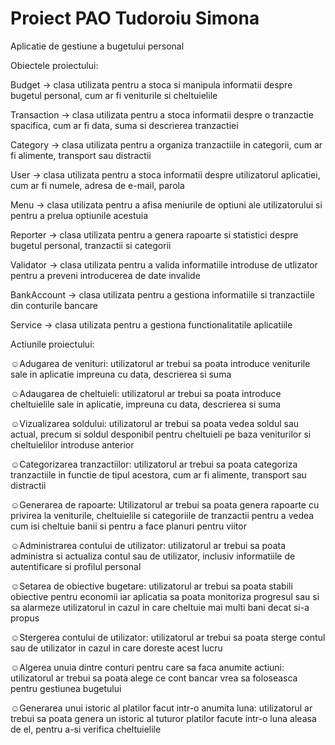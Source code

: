 # Proiect PAO Tudoroiu Simona 

Aplicatie de gestiune a bugetului personal 

 

 

Obiectele proiectului: 

 

Budget -> clasa utilizata pentru a stoca si manipula informatii despre bugetul personal, cum ar fi veniturile si cheltuielile 

Transaction -> clasa utilizata pentru a stoca informatii despre o tranzactie spacifica, cum ar fi data, suma si descrierea tranzactiei 

Category -> clasa utilizata pentru a organiza tranzactiile in categorii, cum ar fi alimente, transport sau distractii 

User -> clasa utilizata pentru a stoca informatii despre utilizatorul aplicatiei, cum ar fi numele, adresa de e-mail, parola 

Menu -> clasa utilizata pentru a afisa meniurile de optiuni ale utilizatorului si pentru a prelua optiunile acestuia 

Reporter -> clasa utilizata pentru a genera rapoarte si statistici despre bugetul personal, tranzactii si categorii 

Validator -> clasa utilizata pentru a valida informatiile introduse de utlizator pentru a preveni introducerea de date invalide 

BankAccount -> clasa utilizata pentru a gestiona informatiile si tranzactiile din conturile bancare 

Service -> clasa utilizata pentru a gestiona functionalitatile aplicatiile  

Actiunile proiectului: 

☺Adugarea de venituri: utilizatorul ar trebui sa poata introduce veniturile sale in aplicatie impreuna cu data, descrierea si suma 

☺Adaugarea de cheltuieli: utilizatorul ar trebui sa poata introduce cheltuielile sale in aplicatie, impreuna cu data, descrierea si suma 

☺Vizualizarea soldului: utilizatorul ar trebui sa poata vedea soldul sau actual, precum si soldul desponibil pentru cheltuieli pe baza veniturilor si cheltuielilor introduse anterior 

☺Categorizarea tranzactiilor: utilizatorul ar trebui sa poata categoriza tranzactiile in functie de tipul acestora, cum ar fi alimente, transport sau distractii 

☺Generarea de rapoarte: Utilizatorul ar trebui sa poata genera rapoarte cu privirea la veniturile, cheltuielile si categoriile de tranzactii pentru a vedea cum isi cheltuie banii si pentru a face planuri pentru viitor 

☺Administrarea contului de utilizator: utilizatorul ar trebui sa poata administra si actualiza contul sau de utilizator, inclusiv informatiile de autentificare si profilul personal 

☺Setarea de obiective bugetare: utilizatorul ar trebui sa poata stabili obiective pentru economii iar aplicatia sa poata monitoriza progresul sau si sa alarmeze utilizatorul in cazul in care cheltuie mai multi bani decat si-a propus 

☺Stergerea contului de utilizator: utilizatorul ar trebui sa poata sterge contul sau de utilizator in cazul in care doreste acest lucru 

☺Algerea unuia dintre conturi pentru care sa faca anumite actiuni: utilizatorul ar trebui sa poata alege ce cont bancar vrea sa foloseasca pentru gestiunea bugetului 

☺Generarea unui istoric al platilor facut intr-o anumita luna: utilizatorul ar trebui sa poata genera un istoric al tuturor platilor facute intr-o luna aleasa de el, pentru a-si verifica cheltuielile 
